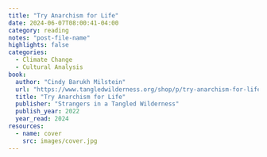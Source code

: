 ```yaml
---
title: "Try Anarchism for Life"
date: 2024-06-07T08:00:41-04:00
category: reading
notes: "post-file-name"
highlights: false
categories:
  - Climate Change
  - Cultural Analysis
book:
  author: "Cindy Barukh Milstein"
  url: "https://www.tangledwilderness.org/shop/p/try-anarchism-for-life"
  title: "Try Anarchism for Life"
  publisher: "Strangers in a Tangled Wilderness"
  publish_year: 2022
  year_read: 2024
resources:
  - name: cover
    src: images/cover.jpg
---
```


